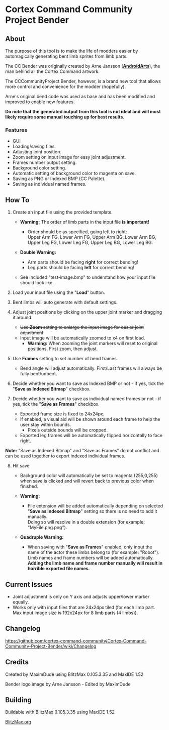 # Cortex Command Community Project Bender

## About

The purpose of this tool is to make the life of modders easier by automagically generating bent limb sprites from limb parts.

The CC Bender was originally created by Arne Jansson ([**AndroidArts**](https://twitter.com/AndroidArts)), the man behind all the Cortex Command artwork.

The CCCommunityProject Bender, however, is a brand new tool that allows more control and convenience for the modder (hopefully).

Arne's original bend code was used as base and has been modified and improved to enable new features.

**Do note that the generated output from this tool is not ideal and will most likely require some manual touching up for best results.**

### Features

- GUI
- Loading/saving files.
- Adjusting joint position.
- Zoom setting on input image for easy joint adjustment.
- Frames number output setting.
- Background color setting.
- Automatic setting of background color to magenta on save.
- Saving as PNG or Indexed BMP (CC Palette).
- Saving as individual named frames.

## How To

1. Create an input file using the provided template.
	- **Warning:** The order of limb parts in the input file **is important!**  
		- Order should be as specified, going left to right:  
	Upper Arm FG, Lower Arm FG, Upper Arm BG, Lower Arm BG, Upper Leg FG, Lower Leg FG, Upper Leg BG, Lower Leg BG.
    - **Double Warning:** 
    	- Arm parts should be facing **right** for correct bending!  
    	- Leg parts should be facing **left** for correct bending!  
    	
    - See included "test-image.bmp" to understand how your input file should look like.
    
2. Load your input file using the "**Load**" button.

3. Bent limbs will auto generate with default settings.

4. Adjust joint positions by clicking on the upper joint marker and dragging it around.
	- ~~Use **Zoom** setting to enlarge the input image for easier joint adjustment~~
	- Input image will be automatically zoomed to x4 on first load.
		- **Warning:** When zooming the joint markers will reset to original positions. First zoom, then adjust.

5. Use **Frames** setting to set number of bend frames.
	- Bend angle will adjust automatically. First/Last frames will always be fully bent/unbent.

6. Decide whether you want to save as Indexed BMP or not - if yes, tick the "**Save as Indexed Bitmap**" checkbox.

7. Decide whether you want to save as individual named frames or not - if yes, tick the "**Save as Frames**" checkbox.
	- Exported frame size is fixed to 24x24px.
	- If enabled, a visual aid will be shown around each frame to help the user stay within bounds.
		- Pixels outside bounds will be cropped.
	- Exported leg frames will be automatically flipped horizontally to face right.  

**Note:** "Save as Indexed Bitmap" and "Save as Frames" do not conflict and can be used together to export indexed individual frames.  

8. Hit save  
	- Background color will automatically be set to magenta (255,0,255) when save is clicked and will revert back to previous color when finished.  

	- **Warning:**
		- File extension will be added automatically depending on selected "**Save as Indexed Bitmap**" setting so there is no need to add it manually.  
		Doing so will resolve in a double extension (for example: "MyFile.png.png").
        
	- **Quadruple Warning:**
	
    	- When saving with "**Save as Frames**" enabled, only input the name of the actor these limbs belong to (for example: "Robot").  
    	Limb names and frame numbers will be added automatically.  
    	**Adding the limb name and frame number manually will result in horrible exported file names.**
    

## Current Issues

- Joint adjustment is only on Y axis and adjusts upper/lower marker equally.
- Works only with input files that are 24x24px tiled (for each limb part. Max input image size is 192x24px for 8 limb parts (4 limbs)).

## Changelog

https://github.com/cortex-command-community/Cortex-Command-Community-Project-Bender/wiki/Changelog

## Credits

Created by MaximDude using BlitzMax 0.105.3.35 and MaxIDE 1.52

Bender logo image by Arne Jansson - Edited by MaximDude

## Building

Buildable with BlitzMax 0.105.3.35 using MaxIDE 1.52

[BlitzMax.org](https://blitzmax.org)

